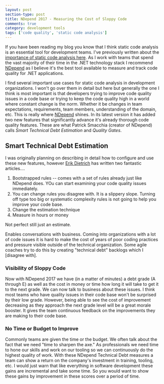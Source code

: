 ```yaml
---
layout: post
section-type: post
title: NDepend 2017 - Measuring the Cost of Sloppy Code
comments: true
category: development tools
tags: ['code quality', 'static code analysis']
---
```


If you have been reading my blog you know that I think static code analysis is an essential tool for development teams. 
I've previously written about the [importance of static code analysis here](/2015/08/30/the-importance-of-static-code-analysis.html). As I work with teams that spend the vast majority of their time in the .NET technology stack I recommend [NDepend](http://www.ndepend.com) as I believe it's the best tool available to measure
and track code quality for .NET applications.

I find several important use cases for static code analysis in development organizations. I won't go over them in detail but here but generally the one I think is most important is that developers trying to improve code quality issues in a code base or trying to keep the code quality high in a world where constant change is the norm. Whether it be changes in team expectations, requirements, team members, understanding of the domain, etc. This is really where [NDepend](http://www.ndepend) shines. In its latest version it has added two new features that significantly advance it's already thorough code quality features. These are what Patrick Smacchia (creator of NDepend) calls _Smart Technical Debt Estimation_ and _Quality Gates_.

## Smart Technical Debt Estimation
I was originally planning on describing in detail how to configure and use these new features, however [Erik Dietrich](http://www.daedtech.com) has written two fantastic articles....

1. Bootstrapped rules -- comes with a set of rules already just like NDepend does. YOu can start examining your code quality issues immediately. 
1. You can change rules you disagree with. It is a slippery slope. Turning off type too big or systematic complexity rules is not going to help you improve your code base. 
1. Change the estimation technique
1. Measure in hours or money

Not perfect still just an estimate.

Enables conversations with business. Coming into organizations with a lot of code issues it is hard to make the cost of years of poor coding practices and pressure visible outside of the technical organization. Some agile coaches try to do this by creating "technical debt" backlogs which I [disagree with]. 

### Visibility of Sloppy Code
Now with NDepend 2017 we have (in a matter of minutes) a debt grade (A through E) as well as the cost in money or time how long it will take to get it to the next grade. We can now talk to business about these issues. I think most teams who have quality issues in their code base won't be surprised by their low grade. However, being able to see the cost of improvement decreasing as they approach the next grade level will be a great morale booster. It gives the team continuous feedback on the improvements they are making to their code base.

### No Time or Budget to Improve
Commonly teams are given the time or the budget. We often talk about the fact that we need "time to sharpen the axe." As professionals we need time to hone our skills and work on our tooling so we can continuously do the highest quality of work. With these NDepend Technical Debt measures a team can show a return on the company's investment in training, tooling, etc. I would just warn that like everything in software development these gains are incremental and take some time. So you would want to show these gains by improvement in these scores over a period of time. 

